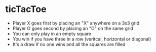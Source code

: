 # ticTacToe

- Player X goes first by placing an "X" anywhere on a 3x3 grid
- Player O goes second by placing an "O" on the same grid
- You can only play in an empty square
- You win if you have three in a row (veritcal, horizontal or diagonal)
- It's a draw if no one wins and all the squares are filled
